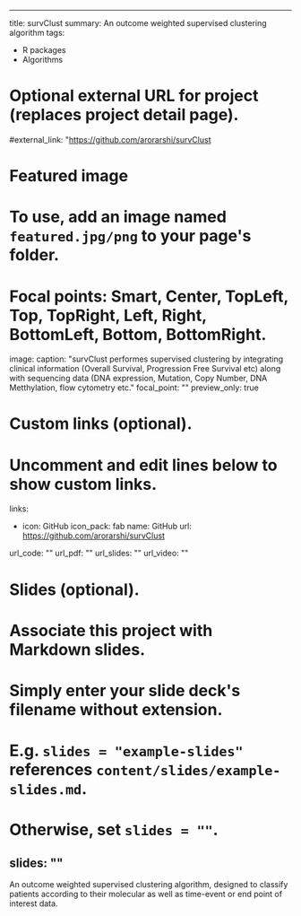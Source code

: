 
---
title: survClust
summary: An outcome weighted supervised clustering algorithm
tags:
- R packages
- Algorithms


# Optional external URL for project (replaces project detail page).
#external_link: "https://github.com/arorarshi/survClust

# Featured image
# To use, add an image named `featured.jpg/png` to your page's folder.
# Focal points: Smart, Center, TopLeft, Top, TopRight, Left, Right, BottomLeft, Bottom, BottomRight.
image:
  caption: "survClust performes supervised clustering by integrating clinical information (Overall Survival, Progression Free Survival etc) along with sequencing data (DNA expression, Mutation, Copy Number, DNA Metthylation, flow cytometry etc."
focal_point: ""
preview_only: true

# Custom links (optional).
#   Uncomment and edit lines below to show custom links.
links:
- icon: GitHub
  icon_pack: fab
  name: GitHub
  url: https://github.com/arorarshi/survClust

url_code: ""
url_pdf: ""
url_slides: ""
url_video: ""

# Slides (optional).
#   Associate this project with Markdown slides.
#   Simply enter your slide deck's filename without extension.
#   E.g. `slides = "example-slides"` references `content/slides/example-slides.md`.
#   Otherwise, set `slides = ""`.
slides: ""
---
  
An outcome weighted supervised clustering algorithm, designed to classify patients according to their molecular as well as time-event or end point of interest data.
